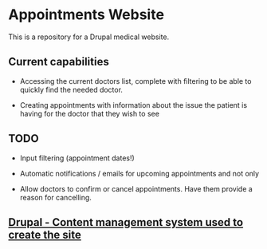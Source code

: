 # **Appointments Website**

This is a repository for a Drupal medical website.

## Current capabilities

- Accessing the current doctors list, complete with filtering to be able to quickly find the needed doctor.

- Creating appointments with information about the issue the patient is having for the doctor that they wish to see

## TODO

- Input filtering (appointment dates!)

- Automatic notifications / emails for upcoming appointments and not only

- Allow doctors to confirm or cancel appointments. Have them provide a reason for cancelling.

## [Drupal - Content management system used to create the site](drupal.org)
